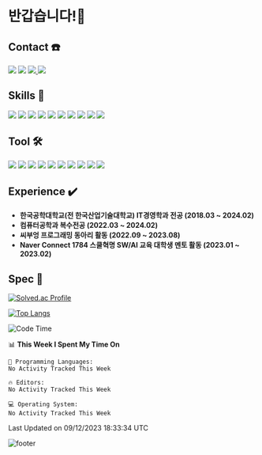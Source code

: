 # 반갑습니다!👋
## Contact ☎️
<a href="https://hits.seeyoufarm.com"><img src="https://hits.seeyoufarm.com/api/count/incr/badge.svg?url=https%3A%2F%2Fgithub.com%2Fheebum99&count_bg=%23000000&title_bg=%23000000&icon=github.svg&icon_color=%23FFFFFF&title=GitHub&edge_flat=false"/></a>
<a href="https://www.instagram.com/h2bum_99/"><img src="https://img.shields.io/badge/h2bum_99-E4405F?style=plastic&logo=Instagram&logoColor=FFFFFF"/></a>
<a href="https://heebum99.github.io"><img src="https://img.shields.io/badge/Tech Blog-181717?style=flat&logo=Github&logoColor=FFFFFF"/> </a>
<img src="https://img.shields.io/badge/kik995500@naver.com-EA4335?style=plastic&logo=Gmail&logoColor=FFFFFF"/> 

## Skills 📖
<img src="https://img.shields.io/badge/Java-orange?style=flat&logo=openjdk&logoColor=FFFFFF"/>  <img src="https://img.shields.io/badge/Spring-6DB33F?style=flat&logo=Spring&logoColor=white">  <img src="https://img.shields.io/badge/Spring Boot-6DB33F?style=flat&logo=Spring Boot&logoColor=white"> <img src="https://img.shields.io/badge/Kotlin-7F52FF?style=flat&logo=Kotlin&logoColor=white"> <img src="https://img.shields.io/badge/HTML-E34F26?style=flat&logo=HTML5&logoColor=FFFFFF"/> <img src="https://img.shields.io/badge/C-A8B9CC?style=flat&logo=C&logoColor=FFFFFF"/> <img src="https://img.shields.io/badge/Python-3776AB?style=flat&logo=Python&logoColor=white"> <img src="https://img.shields.io/badge/Amazone EC2-FF9900?style=flat&logo=amazonec2&logoColor=white"> <img src="https://img.shields.io/badge/Amazon RDS-527FFF?style=flat&logo=amazonrds&logoColor=white"> <img src="https://img.shields.io/badge/Markdown-000000?style=flat&logo=markdown&logoColor=white">

## Tool 🛠️
<img src="https://img.shields.io/badge/Android Studio-3DDC84?style=flat&logo=Android Studio&logoColor=FFFFFF"/>  <img src="https://img.shields.io/badge/Eclipse-2C2255?style=flat&logo=Eclipse IDE&logoColor=FFFFFF"/>  <img src="https://img.shields.io/badge/IntelliJ-000000?style=flat&logo=IntelliJ IDEA&logoColor=FFFFFF"/> <img src="https://img.shields.io/badge/Visual Studio-5C2D91?style=flat&logo=Visual Studio&logoColor=FFFFFF"/> <img src="https://img.shields.io/badge/Visual Studio Code-007ACC?style=flat&logo=Visual Studio Code&logoColor=FFFFFF"/> <img src="https://img.shields.io/badge/MySQL-4479A1?style=flat&logo=MySQL&logoColor=FFFFFF"/> <img src="https://img.shields.io/badge/MariaDB-003545?style=flat&logo=mariaDB&logoColor=white">   <img src="https://img.shields.io/badge/Sourcetree-0052CC?style=flat&logo=Sourcetree&logoColor=FFFFFF"/> <img src="https://img.shields.io/badge/GitKraken-179287?style=flat&logo=GitKraken&logoColor=FFFFFF"/> <img src="https://img.shields.io/badge/Postman-FF6C37?style=flat&logo=postman&logoColor=FFFFFF"/>

## Experience :heavy_check_mark:
* **한국공학대학교(전 한국산업기술대학교) IT경영학과 전공 (2018.03 ~ 2024.02)**
* **컴퓨터공학과 복수전공 (2022.03 ~ 2024.02)**
* **씨부엉 프로그래밍 동아리 활동 (2022.09 ~ 2023.08)**
* **Naver Connect 1784 스쿨혁명 SW/AI 교육 대학생 멘토 활동 (2023.01 ~ 2023.02)**

## Spec 💪
[![Solved.ac Profile](http://mazassumnida.wtf/api/v2/generate_badge?boj=heebum9955)](https://solved.ac/heebum9955/)

[![Top Langs](https://github-readme-stats.vercel.app/api/top-langs/?username=heebum99&layout=compact)](https://github.com/heebum99/github-readme-stats)

<!--START_SECTION:waka-->
![Code Time](http://img.shields.io/badge/Code%20Time-318%20hrs%2036%20mins-blue)

📊 **This Week I Spent My Time On** 

```text
💬 Programming Languages: 
No Activity Tracked This Week

🔥 Editors: 
No Activity Tracked This Week

💻 Operating System: 
No Activity Tracked This Week
```


 Last Updated on 09/12/2023 18:33:34 UTC
<!--END_SECTION:waka-->

![footer](https://capsule-render.vercel.app/api?section=footer&type=waving&color=auto)
